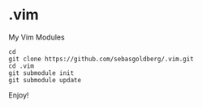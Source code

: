 # .vim
My Vim Modules

```
cd
git clone https://github.com/sebasgoldberg/.vim.git
cd .vim
git submodule init
git submodule update
```

Enjoy!
